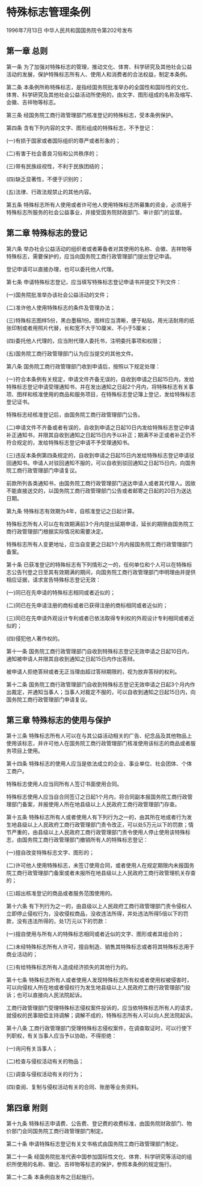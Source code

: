 # 特殊标志管理条例

1996年7月13日 中华人民共和国国务院令第202号发布　

<!-- INFO END -->

## 第一章 总则

第一条 为了加强对特殊标志的管理，推动文化、体育、科学研究及其他社会公益活动的发展，保护特殊标志所有人、使用人和消费者的合法权益，制定本条例。

第二条 本条例所称特殊标志，是指经国务院批准举办的全国性和国际性的文化、体育、科学研究及其他社会公益活动所使用的，由文字、图形组成的名称及缩写、会徽、吉祥物等标志。

第三条 经国务院工商行政管理部门核准登记的特殊标志，受本条例保护。

第四条 含有下列内容的文字、图形组成的特殊标志，不予登记：

(一)有损于国家或者国际组织的尊严或者形象的；

(二)有害于社会善良习俗和公共秩序的；

(三)带有民族歧视性，不利于民族团结的；

(四)缺乏显著性，不便于识别的；

(五)法律、行政法规禁止的其他内容。

第五条 特殊标志所有人使用或者许可他人使用特殊标志所募集的资金，必须用于特殊标志所服务的社会公益事业，并接受国务院财政部门、审计部门的监督。

## 第二章 特殊标志的登记

第六条 举办社会公益活动的组织者或者筹备者对其使用的名称、会徽、吉祥物等特殊标志，需要保护的，应当向国务院工商行政管理部门提出登记申请。

登记申请可以直接办理，也可以委托他人代理。

第七条 申请特殊标志登记，应当填写特殊标志登记申请书并提交下列文件：

(一)国务院批准举办该社会公益活动的文件；

(二)准许他人使用特殊标志的条件及管理办法；

(三)特殊标志图样5份，黑白墨稿1份。图样应当清晰，便于粘贴，用光洁耐用的纸张印制或者用照片代替，长和宽不大于10厘米、不小于5厘米；

(四)委托他人代理的，应当附代理人委托书，注明委托事项和权限；

(五)国务院工商行政管理部门认为应当提交的其他文件。

第八条 国务院工商行政管理部门收到申请后，按照以下规定处理：

(一)符合本条例有关规定，申请文件齐备无误的，自收到申请之日起15日内，发给特殊标志登记申请受理通知书，并在发出通知之日起2个月内，将特殊标志有关事项、图样和核准使用的商品和服务项目，在特殊标志登记簿上登记，发给特殊标志登记证书。

特殊标志经核准登记后，由国务院工商行政管理部门公告。

(二)申请文件不齐备或者有误的，自收到申请之日起10日内发给特殊标志登记申请补正通知书，并限其自收到通知之日起15日内予以补正；期满不补正或者补正仍不符合规定的，发给特殊标志登记申请不予受理通知书。

(三)违反本条例第四条规定的，自收到申请之日起15日内发给特殊标志登记申请驳回通知书。申请人对驳回通知不服的，可以自收到驳回通知之日起15日内，向国务院工商行政管理部门申请复议。

前款所列各类通知书，由国务院工商行政管理部门送达申请人或者其代理人。因故不能直接送交的，以国务院工商行政管理部门公告或者邮寄之日起的20日为送达日期。

第九条 特殊标志有效期为4年，自核准登记之日起计算。

特殊标志所有人可以在有效期满前3个月内提出延期申请，延长的期限由国务院工商行政管理部门根据实际情况和需要决定。

特殊标志所有人变更地址，应当自变更之日起1个月内报国务院工商行政管理部门备案。

第十条 已获准登记的特殊标志有下列情形之一的，任何单位和个人可以在特殊标志公告刊登之日至其有效期满的期间，向国务院工商行政管理部门申明理由并提供相应证据，请求宣告特殊标志登记无效：

(一)同已在先申请的特殊标志相同或者近似的；

(二)同已在先申请注册的商标或者已获得注册的商标相同或者近似的；

(三)同已在先申请外观设计专利或者已依法取得专利权的外观设计专利相同或者近似的；

(四)侵犯他人著作权的。

第十一条 国务院工商行政管理部门自收到特殊标志登记无效申请之日起10日内，通知被申请人并限其自收到通知之日起15日内作出答辩。

被申请人拒绝答辩或者无正当理由超过答辩期限的，视为放弃答辩的权利。

第十二条 国务院工商行政管理部门自收到特殊标志登记无效申请之日起3个月内作出裁定，并通知当事人；当事人对裁定不服的，可以自收到通知之日起15日内，向国务院工商行政管理部门申请复议。

## 第三章 特殊标志的使用与保护

第十三条 特殊标志所有人可以在与其公益活动相关的广告、纪念品及其他物品上使用该标志，并许可他人在国务院工商行政管理部门核准使用该标志的商品或者服务项目上使用。

第十四条 特殊标志的使用人应当是依法成立的企业、事业单位、社会团体、个体工商户。

特殊标志使用人应当同所有人签订书面使用合同。

特殊标志使用人应当自合同签订之日起1个月内，将合同副本报国务院工商行政管理部门备案，并报使用人所在地县级以上人民政府工商行政管理部门存查。

第十五条 特殊标志所有人或者使用人有下列行为之一的，由其所在地或者行为发生地县级以上人民政府工商行政管理部门责令改正，可以处5万元以下的罚款；情节严重的，由县级以上人民政府工商行政管理部门责令使用人停止使用该特殊标志，由国务院工商行政管理部门撤销所有人的特殊标志登记：

(一)擅自改变特殊标志文字、图形的；

(二)许可他人使用特殊标志，未签订使用合同，或者使用人在规定期限内未报国务院工商行政管理部门备案或者未报所在地县级以上人民政府工商行政管理机关存查的；

(三)超出核准登记的商品或者服务范围使用的。

第十六条 有下列行为之一的，由县级以上人民政府工商行政管理部门责令侵权人立即停止侵权行为，没收侵权商品，没收违法所得，并处违法所得5倍以下的罚款，没有违法所得的，处1万元以下的罚款：

(一)擅自使用与所有人的特殊标志相同或者近似的文字、图形或者其组合的；

(二)未经特殊标志所有人许可，擅自制造、销售其特殊标志或者将其特殊标志用于商业活动的；

(三)有给特殊标志所有人造成经济损失的其他行为的。

第十七条 特殊标志所有人或者使用人发现特殊标志所有权或者使用权被侵害时，可以向侵权人所在地或者侵权行为发生地县级以上人民政府工商行政管理部门投诉；也可以直接向人民法院起诉。

工商行政管理部门受理特殊标志侵权案件投诉的，应当依特殊标志所有人的请求，就侵权的民事赔偿主持调解；调解不成的，特殊标志所有人可以向人民法院起诉。

第十八条 工商行政管理部门受理特殊标志侵权案件，在调查取证时，可以行使下列职权，有关当事人应当予以协助，不得拒绝：

(一)询问有关当事人；

(二)检查与侵权活动有关的物品；

(三)调查与侵权活动有关的行为；

(四)查阅、复制与侵权活动有关的合同、账册等业务资料。

## 第四章 附则

第十九条 特殊标志申请费、公告费、登记费的收费标准，由国务院财政部门、物价部门会同国务院工商行政管理部门制定。

第二十条 申请特殊标志登记有关文书格式由国务院工商行政管理部门制定。

第二十一条 经国务院批准代表中国参加国际性文化、体育、科学研究等活动的组织所使用的名称、徽记、吉祥物等标志的保护，参照本条例的规定施行。

第二十二条 本条例自发布之日起施行。